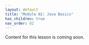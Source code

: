 ```yaml
---
layout: default
title: "Module 02: Java Basics"
has_children: true
nav_order: 02
---
```


Content for this lesson is coming soon.
